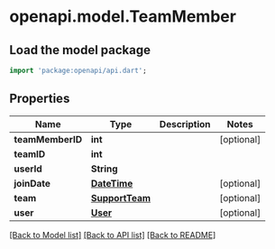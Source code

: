 # openapi.model.TeamMember

## Load the model package
```dart
import 'package:openapi/api.dart';
```

## Properties
Name | Type | Description | Notes
------------ | ------------- | ------------- | -------------
**teamMemberID** | **int** |  | [optional] 
**teamID** | **int** |  | 
**userId** | **String** |  | 
**joinDate** | [**DateTime**](DateTime.md) |  | [optional] 
**team** | [**SupportTeam**](SupportTeam.md) |  | [optional] 
**user** | [**User**](User.md) |  | [optional] 

[[Back to Model list]](../README.md#documentation-for-models) [[Back to API list]](../README.md#documentation-for-api-endpoints) [[Back to README]](../README.md)


